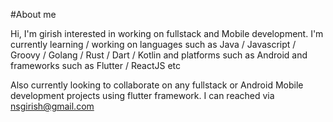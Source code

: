 
#About me

Hi, I'm girish interested in working on fullstack and Mobile development. I'm currently learning / working on languages such as Java / Javascript / Groovy / Golang / Rust / Dart / Kotlin and platforms such as Android and frameworks such as Flutter / ReactJS etc

Also currently looking to collaborate on any fullstack or Android Mobile development projects using flutter framework. I can reached via nsgirish@gmail.com
